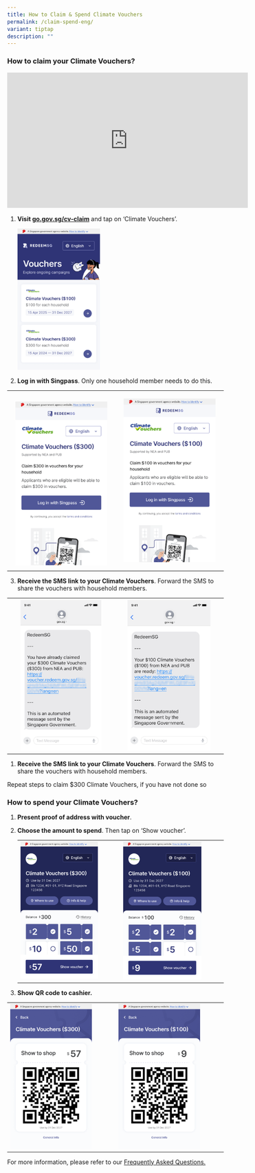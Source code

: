 ```yaml
---
title: How to Claim & Spend Climate Vouchers
permalink: /claim-spend-eng/
variant: tiptap
description: ""
---
```

<h3>How to claim your Climate Vouchers?</h3>
<div class="iframe-wrapper">
<iframe height="315" width="560" allowfullscreen="true" frameborder="0" src="https://www.youtube.com/embed/FDNgW3xt9_w?si=BTl1nBIKjJGkjxGm"></iframe>
</div>
<p></p>
<ol data-tight="true" class="tight">
<li>
<p><strong>Visit <a href="http://go.gov.sg/cv-claim" rel="noopener noreferrer nofollow" target="_blank">go.gov.sg/cv-claim</a></strong> and
tap on ‘Climate Vouchers’.</p>
<p></p>
<div class="isomer-image-wrapper">
<img style="width: 40%;" height="auto" width="100%" alt="" src="/images/2025 Apr Launch/EN/00___Campagin_Page.png">
</div>
</li>
<li>
<p><strong>Log in with Singpass</strong>. Only one household member needs
to do this.</p>
</li>
</ol>
<table style="minWidth: 50px">
<colgroup>
<col>
<col>
</colgroup>
<tbody>
<tr>
<th rowspan="1" colspan="1">
<p></p>
<div class="isomer-image-wrapper">
<img style="width: 90%;" height="auto" width="100%" alt="" src="/images/2025 Apr Launch/EN/02___Voucher_claim_link_2025.png">
</div>
</th>
<th rowspan="1" colspan="1">
<p></p>
<div class="isomer-image-wrapper">
<img style="width: 90%;" height="auto" width="100%" alt="" src="/images/2025 Apr Launch/EN/02___Voucher_claim_link.png">
</div>
<p></p>
</th>
</tr>
</tbody>
</table>
<p></p>
<ol start="3" data-tight="true" class="tight">
<li>
<p><strong>Receive the SMS link to your Climate Vouchers</strong>. Forward
the SMS to share the vouchers with household members.</p>
</li>
</ol>
<table style="minWidth: 50px">
<colgroup>
<col>
<col>
</colgroup>
<tbody>
<tr>
<th rowspan="1" colspan="1">
<div class="isomer-image-wrapper">
<img style="width: 80%;" height="auto" width="100%" alt="" src="/images/2025 Apr Launch/EN/12___SMS_message__Already_claimed_.png">
</div>
</th>
<th rowspan="1" colspan="1">
<div class="isomer-image-wrapper">
<img style="width: 80%;" height="auto" width="100%" alt="" src="/images/2025 Apr Launch/EN/11___SMS_message.png">
</div>
</th>
</tr>
</tbody>
</table>
<ol data-tight="true" class="tight">
<li>
<p><strong>Receive the SMS link to your Climate Vouchers</strong>. Forward
the SMS to share the vouchers with household members.</p>
</li>
</ol>
<p>Repeat steps to claim $300 Climate Vouchers, if you have not done so</p>
<h3>How to spend your Climate Vouchers?</h3>
<ol data-tight="true" class="tight">
<li>
<p><strong>Present proof of address with voucher</strong>.</p>
</li>
<li>
<p><strong>Choose the amount to spend</strong>. Then tap on ‘Show voucher’.</p>
<table style="minWidth: 50px">
<colgroup>
<col>
<col>
</colgroup>
<tbody>
<tr>
<td rowspan="1" colspan="1">
<div class="isomer-image-wrapper">
<img style="width: 80%;" height="auto" width="100%" alt="" src="/images/2025 Apr Launch/EN/2025___08___Vouchers_selected.png">
</div>
</td>
<td rowspan="1" colspan="1">
<div class="isomer-image-wrapper">
<img style="width: 80%;" height="auto" width="100%" alt="" src="/images/2025 Apr Launch/EN/08___Vouchers_selected.png">
</div>
</td>
</tr>
</tbody>
</table>
<p></p>
</li>
<li>
<p><strong>Show QR code to cashier.</strong>
</p>
</li>
</ol>
<table style="minWidth: 50px">
<colgroup>
<col>
<col>
</colgroup>
<tbody>
<tr>
<td rowspan="1" colspan="1">
<div class="isomer-image-wrapper">
<img style="width: 80%;" height="auto" width="100%" alt="" src="/images/2025 Apr Launch/EN/2025__09___QR_code.png">
</div>
</td>
<td rowspan="1" colspan="1">
<div class="isomer-image-wrapper">
<img style="width: 80%;" height="auto" width="100%" alt="" src="/images/2025 Apr Launch/EN/09___QR_code.png">
</div>
</td>
</tr>
</tbody>
</table>
<p>For more information, please refer to our <a href="https://www.climate-friendly-households.gov.sg/cv-faqs/" rel="noopener noreferrer nofollow" target="_blank">Frequently Asked Questions.</a>
</p>
<p></p>
